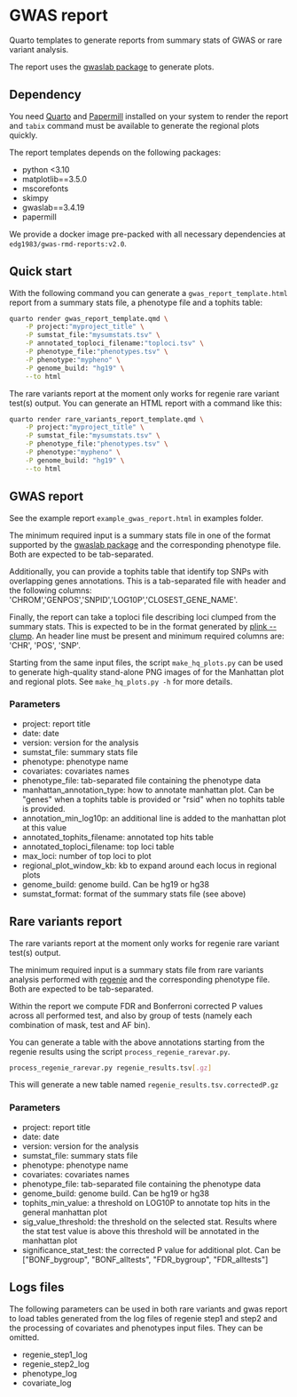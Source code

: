 # GWAS report

Quarto templates to generate reports from summary stats of GWAS or rare variant analysis.

The report uses the [gwaslab package](https://github.com/Cloufield/gwaslab/) to generate plots. 

## Dependency

You need [Quarto](https://quarto.org/) and [Papermill](https://papermill.readthedocs.io/en/latest/) installed on your system to render the report and `tabix` command must be available to generate the regional plots quickly.

The report templates depends on the following packages:
- python <3.10 
- matplotlib==3.5.0 
- mscorefonts 
- skimpy 
- gwaslab==3.4.19
- papermill

We provide a docker image pre-packed with all necessary dependencies at `edg1983/gwas-rmd-reports:v2.0`.
 
## Quick start

With the following command you can generate a `gwas_report_template.html` report from a summary stats file, a phenotype file and a tophits table:

```bash
quarto render gwas_report_template.qmd \
	-P project:"myproject_title" \
	-P sumstat_file:"mysumstats.tsv" \
	-P annotated_toploci_filename:"toploci.tsv" \
	-P phenotype_file:"phenotypes.tsv" \
	-P phenotype:"mypheno" \
	-P genome_build: "hg19" \
	--to html
```

The rare variants report at the moment only works for regenie rare variant test(s) output. You can generate an HTML report with a command like this:

```bash
quarto render rare_variants_report_template.qmd \
	-P project:"myproject_title" \
	-P sumstat_file:"mysumstats.tsv" \
	-P phenotype_file:"phenotypes.tsv" \
	-P phenotype:"mypheno" \
	-P genome_build: "hg19" \
	--to html
```


## GWAS report

See the example report `example_gwas_report.html` in examples folder.

The minimum required input is a summary stats file in one of the format supported by the [gwaslab package](https://github.com/Cloufield/formatbook) and the corresponding phenotype file. Both are expected to be tab-separated.

Additionally, you can provide a tophits table that identify top SNPs with overlapping genes annotations. This is a tab-separated file with header and the following columns: 'CHROM','GENPOS','SNPID','LOG10P','CLOSEST_GENE_NAME'.

Finally, the report can take a toploci file describing loci clumped from the summary stats. This is expected to be in the format generated by [plink --clump](https://www.cog-genomics.org/plink/1.9/postproc#clump). An header line must be present and minimum required columns are: 'CHR', 'POS', 'SNP'.

Starting from the same input files, the script `make_hq_plots.py` can be used to generate high-quality stand-alone PNG images of for the Manhattan plot and regional plots. See `make_hq_plots.py -h` for more details.

### Parameters

- project: report title
- date: date
- version: version for the analysis
- sumstat_file: summary stats file
- phenotype: phenotype name
- covariates: covariates names
- phenotype_file: tab-separated file containing the phenotype data
- manhattan_annotation_type: how to annotate manhattan plot. Can be "genes" when a tophits table is provided or "rsid" when no tophits table is provided.
- annotation_min_log10p: an additional line is added to the manhattan plot at this value
- annotated_tophits_filename: annotated top hits table
- annotated_toploci_filename: top loci table
- max_loci: number of top loci to plot
- regional_plot_window_kb: kb to expand around each locus in regional plots
- genome_build: genome build. Can be hg19 or hg38
- sumstat_format: format of the summary stats file (see above)

## Rare variants report

The rare variants report at the moment only works for regenie rare variant test(s) output. 

The minimum required input is a summary stats file from rare variants analysis performed with [regenie](https://github.com/rgcgithub/regenie) and the corresponding phenotype file. Both are expected to be tab-separated.

Within the report we compute FDR and Bonferroni corrected P values across all performed test, and also by group of tests (namely each combination of mask, test and AF bin).

You can generate a table with the above annotations starting from the regenie results using the script `process_regenie_rarevar.py`. 

```bash
process_regenie_rarevar.py regenie_results.tsv[.gz]
```

This will generate a new table named `regenie_results.tsv.correctedP.gz`

### Parameters

- project: report title
- date: date
- version: version for the analysis
- sumstat_file: summary stats file
- phenotype: phenotype name
- covariates: covariates names
- phenotype_file: tab-separated file containing the phenotype data
- genome_build: genome build. Can be hg19 or hg38
- tophits_min_value: a threshold on LOG10P to annotate top hits in the general manhattan plot
- sig_value_threshold: the threshold on the selected stat. Results where the stat test value is above this threshold will be annotated in the manhattan plot
- significance_stat_test: the corrected P value for additional plot. Can be ["BONF_bygroup", "BONF_alltests", "FDR_bygroup", "FDR_alltests"]

## Logs files

The following parameters can be used in both rare variants and gwas report to load tables generated from the log files of regenie step1 and step2 and the processing of covariates and phenotypes input files. They can be omitted.

- regenie_step1_log
- regenie_step2_log
- phenotype_log
- covariate_log